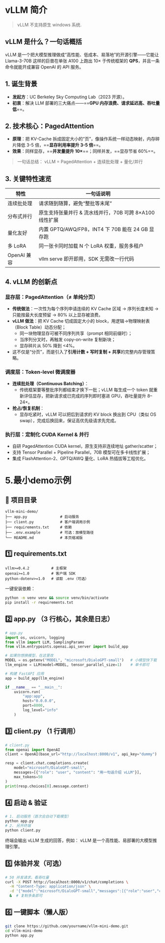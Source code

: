 # vLLM 简介
> vLLM 不支持原生 windows 系统.

## vLLM 是什么？一句话概括
vLLM 是一个把大模型推理做成“高性能、低成本、易落地”的开源引擎——它能让 Llama-3-70B 这样的巨兽在单张 A100 上跑出 10× 于传统框架的 **QPS**，并且一条命令就能开成兼容 OpenAI 的 API 服务。

## 1. 诞生背景
- **发起方**：UC Berkeley Sky Computing Lab（2023 开源）。
- **初衷**：解决 LLM 部署的三大痛点——==**GPU 内存浪费、请求延迟高、吞吐量低**==。

## 2. 技术核心：PagedAttention
- **原理**：把 KV-Cache 拆成固定大小的“页”，像操作系统一样动态映射，内存碎片降低 3-5 倍，==**显存利用率提升 3-5 倍**==。
- **效果**：同样显存，==**并发量提升 10×**==；同样并发，==显存节省 60%==。

> 一句话总结：
> vLLM = PagedAttention + 连续批处理 + 量化/并行

## 3. 关键特性速览

| 特性           | 一句话说明                                                         |
|----------------|--------------------------------------------------------------------|
| 连续批处理     | 请求随到随算，避免“整批等末尾”                                     |
| 分布式并行     | 原生支持张量并行 & 流水线并行，70B 可跨 8×A100 线性扩展            |
| 量化友好       | 内置 GPTQ/AWQ/FP8，INT4 下 70B 能在 24 GB 显存跑                   |
| 多 LoRA        | 同一张卡同时加载 N 个 LoRA 权重，服务多租户                        |
| OpenAI 兼容    | vllm serve 即开即用，SDK 无需改一行代码                            |

## 4. vLLM 的创新点

### 显存层：PagedAttention（≠ 单纯分页）
- **传统做法**：一次性为每个序列申请连续的 KV Cache 区域 → 序列长度未知 → 只能按最大长度预留 → 80% 以上显存被浪费。
- **vLLM 做法**：把 KV Cache 切成固定大小的 block，用逻辑→物理映射表（Block Table）动态分配；
  - 同一块物理显存可被不同序列共享（prompt 相同前缀时）；
  - 当序列分叉时，再触发 copy-on-write 复制新块；
  - 显存碎片从 50% 降到 <4%。
- 这不仅是“分页”，而是引入了**引用计数 + 写时复制 + 共享**的完整内存管理策略。

### 调度层：Token-level 微调度器
- **连续批处理（Continuous Batching）**：
  - 传统框架要等整批序列都结束才换下一批；vLLM 每生成一个 token 就重新评估显存，把新请求或已完成的序列即时塞进 GPU，吞吐量提升 8–24×。
- **抢占/恢复机制**：
  - 显存吃紧时，vLLM 可以把后到请求的 KV block 换出到 CPU（类似 OS swap），完成后换回来，保证高优先级请求先完成。

### 执行层：定制化 CUDA Kernel & 并行
- 自研 PagedAttention CUDA kernel，原生支持非连续地址 gather/scatter；
- 支持 Tensor Parallel + Pipeline Parallel，70B 模型可在多卡线性扩展；
- 集成 FlashAttention-2、GPTQ/AWQ 量化、LoRA 热插拔等工程优化。

# 5.最小demo示例
## 📁 项目目录
```
vllm-mini-demo/
├── app.py               # 启动服务
├── client.py            # 客户端调用示例
├── requirements.txt     # 依赖
├── .env.example         # 可选：放模型路径
└── README.md            # 本页缩减版
```

## 1️⃣ requirements.txt
```Text
vllm>=0.4.2          # 主框架
openai>=1.0          # 客户端 SDK
python-dotenv>=1.0   # 读取 .env（可选）
```

一键安装依赖：
```bash
python -m venv venv && source venv/bin/activate
pip install -r requirements.txt
```

## 2️⃣ app.py （3 行核心，其余是日志）
```python
# app.py
import os, uvicorn, logging
from vllm import LLM, SamplingParams
from vllm.entrypoints.openai.api_server import build_app

# 如果你想换模型，在这里改
MODEL = os.getenv("MODEL", "microsoft/DialoGPT-small")   # 小模型快下载
llm_engine = LLM(model=MODEL, tensor_parallel_size=1)    # 单卡即可

# 构建 FastAPI 应用
app = build_app(llm_engine)

if __name__ == "__main__":
    uvicorn.run(
        "app:app",
        host="0.0.0.0",
        port=8000,
        log_level="info"
    )
```

## 3️⃣ client.py （1 行调用）
```python
# client.py
from openai import OpenAI
client = OpenAI(base_url="http://localhost:8000/v1", api_key="dummy")

resp = client.chat.completions.create(
    model="microsoft/DialoGPT-small",
    messages=[{"role": "user", "content": "用一句话介绍 vLLM"}],
    max_tokens=50
)
print(resp.choices[0].message.content)
```

## 4️⃣ 启动 & 验证
```bash
# 1. 启动服务（首次会自动下载模型）
python app.py
# 2. 另开终端
python client.py
```
终端会输出 vLLM 生成的回答，例如：
vLLM 是一个高性能、易部署的大模型推理引擎。

## 5️⃣ 体验并发（可选）
```bash
# 50 并发请求，看吞吐量
curl -X POST http://localhost:8000/v1/chat/completions \
  -H "Content-Type: application/json" \
  -d '{"model":"microsoft/DialoGPT-small","messages":[{"role":"user","content":"Hi"}],"max_tokens":32}' \
  &  # 复制多条即可
```

## 6️⃣ 一键脚本（懒人版）
```bash
git clone https://github.com/yourname/vllm-mini-demo.git
cd vllm-mini-demo
python app.py
```